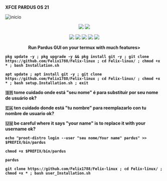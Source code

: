 **XFCE PARDUS OS 21**
  
![inicio](https://github.com/user-attachments/assets/5dc4a5e1-e593-4f59-84c8-366a98c7e09d)


<p align="center">
<img src="https://img.shields.io/badge/MADE%20IN-BANGLADESH-green?colorA=%23ff0000&colorB=%23017e40&style=for-the-badge">
<img src="https://img.shields.io/badge/Version-2.0-blue?style=for-the-badge">

<p align="center">
  <img src="https://img.shields.io/badge/Written%20In-Bash-darkgreen?style=flat-square">
  <img src="https://img.shields.io/badge/Open%20Source-Yes-darkviolet?style=flat-square">
  <img src="https://img.shields.io/github/stars/modded-ubuntu/modded-ubuntu?style=flat-square">
  <img src="https://img.shields.io/github/issues/modded-ubuntu/modded-ubuntu?color=red&style=flat-square">
  <img src="https://img.shields.io/github/forks/modded-ubuntu/modded-ubuntu?color=teal&style=flat-square">
  
<p align="center"><b>Run Pardus GUI on your termux with much features></p>
<p align="center">

  
```
pkg update -y ; pkg upgrade -y && pkg install git -y ; git clone https://github.com/Felix1788/Felix-linux ; cd Felix-linux/ ; chmod +x * ; bash Installation.sh
```
```
apt update ; apt install git -y ; git clone https://github.com/Felix1788/Felix-linux ; cd Felix-linux/ ; chmod +x * ; bash setup.Installation.sh ; exit

```

🇧🇷 tome cuidado onde está "seu nome" é para substituir por seu nome de usuário ok?

🇪🇦 ten cuidado donde está "tu nombre" para reemplazarlo con tu nombre de usuario ok?

🇺🇲 be careful where it says "your name" is to replace it with your username ok?

```
echo "proot-distro login --user "seu nome/Your name" pardus" >> $PREFIX/bin/pardus
```
```
chmod +x $PREFIX/bin/pardus
```


```
pardus
```

```
git clone https://github.com/Felix1788/Felix-linux ; cd Felix-linux/ ; chmod +x * ; bash user_Installation.sh
```
